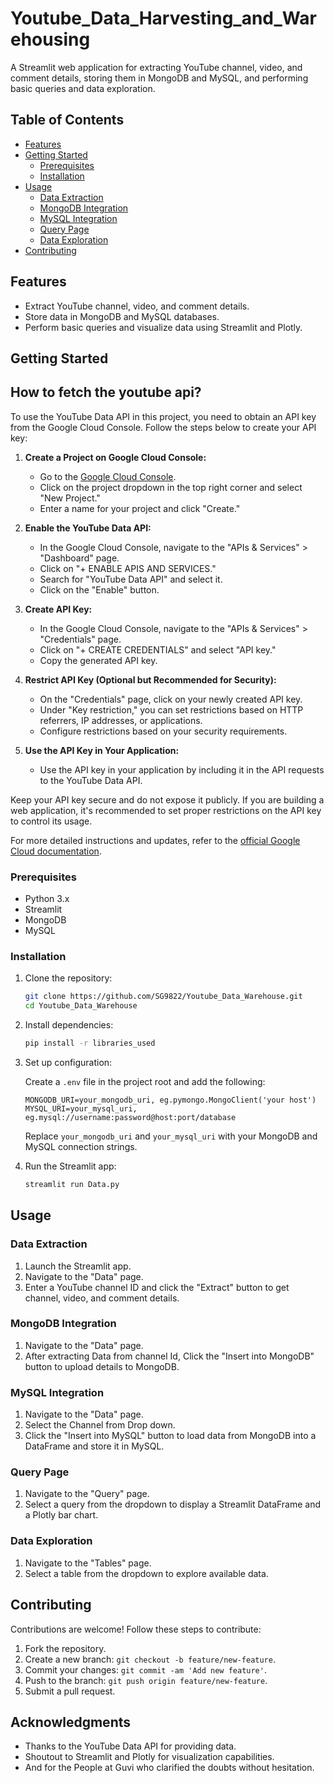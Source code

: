 # Youtube_Data_Harvesting_and_Warehousing
A Streamlit web application for extracting YouTube channel, video, and comment details, storing them in MongoDB and MySQL, and performing basic queries and data exploration.

## Table of Contents
- [Features](#features)
- [Getting Started](#getting-started)
  - [Prerequisites](#prerequisites)
  - [Installation](#installation)
- [Usage](#usage)
  - [Data Extraction](#data-extraction)
  - [MongoDB Integration](#mongodb-integration)
  - [MySQL Integration](#mysql-integration)
  - [Query Page](#query-page)
  - [Data Exploration](#data-exploration)
- [Contributing](#contributing)

## Features

- Extract YouTube channel, video, and comment details.
- Store data in MongoDB and MySQL databases.
- Perform basic queries and visualize data using Streamlit and Plotly.

## Getting Started
## How to fetch the youtube api?
To use the YouTube Data API in this project, you need to obtain an API key from the Google Cloud Console. Follow the steps below to create your API key:

1. **Create a Project on Google Cloud Console:**
   - Go to the [Google Cloud Console](https://console.cloud.google.com/).
   - Click on the project dropdown in the top right corner and select "New Project."
   - Enter a name for your project and click "Create."

2. **Enable the YouTube Data API:**
   - In the Google Cloud Console, navigate to the "APIs & Services" > "Dashboard" page.
   - Click on "+ ENABLE APIS AND SERVICES."
   - Search for "YouTube Data API" and select it.
   - Click on the "Enable" button.

3. **Create API Key:**
   - In the Google Cloud Console, navigate to the "APIs & Services" > "Credentials" page.
   - Click on "+ CREATE CREDENTIALS" and select "API key."
   - Copy the generated API key.

4. **Restrict API Key (Optional but Recommended for Security):**
   - On the "Credentials" page, click on your newly created API key.
   - Under "Key restriction," you can set restrictions based on HTTP referrers, IP addresses, or applications.
   - Configure restrictions based on your security requirements.

5. **Use the API Key in Your Application:**
   - Use the API key in your application by including it in the API requests to the YouTube Data API.

Keep your API key secure and do not expose it publicly. If you are building a web application, it's recommended to set proper restrictions on the API key to control its usage.

For more detailed instructions and updates, refer to the [official Google Cloud documentation](https://cloud.google.com/docs/authentication/api-keys).

### Prerequisites

- Python 3.x
- Streamlit
- MongoDB
- MySQL

### Installation

1. Clone the repository:

    ```bash
    git clone https://github.com/SG9822/Youtube_Data_Warehouse.git
    cd Youtube_Data_Warehouse
    ```

2. Install dependencies:

    ```bash
    pip install -r libraries_used
    
    ```

3. Set up configuration:

    Create a `.env` file in the project root and add the following:

    ```env
    MONGODB_URI=your_mongodb_uri, eg.pymongo.MongoClient('your host') 
    MYSQL_URI=your_mysql_uri, eg.mysql://username:password@host:port/database
    ```

    Replace `your_mongodb_uri` and `your_mysql_uri` with your MongoDB and MySQL connection strings.

4. Run the Streamlit app:

    ```bash
    streamlit run Data.py
    ```

## Usage

### Data Extraction

1. Launch the Streamlit app.
2. Navigate to the "Data" page.
3. Enter a YouTube channel ID and click the "Extract" button to get channel, video, and comment details.

### MongoDB Integration

1. Navigate to the "Data" page.
2. After extracting Data from channel Id, Click the "Insert into MongoDB" button to upload details to MongoDB.

### MySQL Integration

1. Navigate to the "Data" page.
2. Select the Channel from Drop down.
3. Click the "Insert into MySQL" button to load data from MongoDB into a DataFrame and store it in MySQL.

### Query Page

1. Navigate to the "Query" page.
2. Select a query from the dropdown to display a Streamlit DataFrame and a Plotly bar chart.

### Data Exploration

1. Navigate to the "Tables" page.
2. Select a table from the dropdown to explore available data.

## Contributing

Contributions are welcome! Follow these steps to contribute:

1. Fork the repository.
2. Create a new branch: `git checkout -b feature/new-feature`.
3. Commit your changes: `git commit -am 'Add new feature'`.
4. Push to the branch: `git push origin feature/new-feature`.
5. Submit a pull request.

## Acknowledgments

- Thanks to the YouTube Data API for providing data.
- Shoutout to Streamlit and Plotly for visualization capabilities.
- And for the People at Guvi who clarified the doubts without hesitation.

